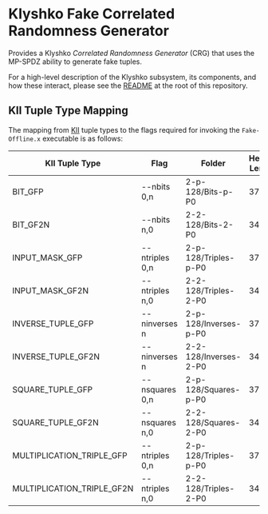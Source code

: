 # Klyshko Fake Correlated Randomness Generator

Provides a Klyshko *Correlated Randomness Generator* (CRG) that uses the MP-SPDZ
ability to generate fake tuples.

For a high-level description of the Klyshko subsystem, its components, and how
these interact, please see the [README] at the root of this repository.

## KII Tuple Type Mapping

The mapping from [KII] tuple types to the flags required for invoking the
`Fake-Offline.x` executable is as follows:

| KII Tuple Type             | Flag           | Folder                | Header Length |
| -------------------------- | -------------- | --------------------- | ------------- |
| BIT_GFP                    | --nbits 0,n    | 2-p-128/Bits-p-P0     | 37            |
| BIT_GF2N                   | --nbits n,0    | 2-2-128/Bits-2-P0     | 34            |
| INPUT_MASK_GFP             | --ntriples 0,n | 2-p-128/Triples-p-P0  | 37            |
| INPUT_MASK_GF2N            | --ntriples n,0 | 2-2-128/Triples-2-P0  | 34            |
| INVERSE_TUPLE_GFP          | --ninverses n  | 2-p-128/Inverses-p-P0 | 37            |
| INVERSE_TUPLE_GF2N         | --ninverses n  | 2-2-128/Inverses-2-P0 | 34            |
| SQUARE_TUPLE_GFP           | --nsquares 0,n | 2-p-128/Squares-p-P0  | 37            |
| SQUARE_TUPLE_GF2N          | --nsquares n,0 | 2-2-128/Squares-2-P0  | 34            |
| MULTIPLICATION_TRIPLE_GFP  | --ntriples 0,n | 2-p-128/Triples-p-P0  | 37            |
| MULTIPLICATION_TRIPLE_GF2N | --ntriples n,0 | 2-2-128/Triples-2-P0  | 34            |

[kii]: ../klyshko-operator/README.md#klyshko-integration-interface-kii
[readme]: ../README.md
